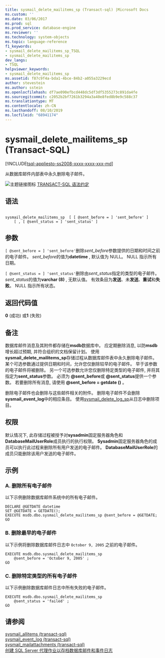 ```yaml
---
title: sysmail_delete_mailitems_sp (Transact-sql) |Microsoft Docs
ms.custom: ''
ms.date: 03/06/2017
ms.prod: sql
ms.prod_service: database-engine
ms.reviewer: ''
ms.technology: system-objects
ms.topic: language-reference
f1_keywords:
- sysmail_delete_mailitems_sp_TSQL
- sysmail_delete_mailitems_sp
dev_langs:
- TSQL
helpviewer_keywords:
- sysmail_delete_mailitems_sp
ms.assetid: f87c9f4a-bda1-4bce-84b2-a055a3229ecd
author: stevestein
ms.author: sstein
ms.openlocfilehash: df7ae090efbcd448dc5df3df5355273c891da4fe
ms.sourcegitcommit: c2052b2bf7261b3294a3a40e8fed8b9e9c588c37
ms.translationtype: MT
ms.contentlocale: zh-CN
ms.lasthandoff: 08/10/2019
ms.locfileid: "68941174"
---
```

# <a name="sysmail_delete_mailitems_sp-transact-sql"></a>sysmail_delete_mailitems_sp (Transact-SQL)
[!INCLUDE[tsql-appliesto-ss2008-xxxx-xxxx-xxx-md](../../includes/tsql-appliesto-ss2008-xxxx-xxxx-xxx-md.md)]

  从数据库邮件内部表中永久删除电子邮件。  
  
 ![主题链接图标](../../database-engine/configure-windows/media/topic-link.gif "主题链接图标") [TRANSACT-SQL 语法约定](../../t-sql/language-elements/transact-sql-syntax-conventions-transact-sql.md)  
  
## <a name="syntax"></a>语法  
  
```  
  
sysmail_delete_mailitems_sp  [ [ @sent_before = ] 'sent_before' ]  
    [ , [ @sent_status = ] 'sent_status' ]  
```  
  
## <a name="arguments"></a>参数  
`[ @sent_before = ] 'sent_before'`删除*sent_before*参数提供的日期和时间之前的电子邮件。 *sent_before*的值为**datetime** , 默认值为 NULL。 NULL 指示所有日期。  
  
`[ @sent_status = ] 'sent_status'`删除由*sent_status*指定的类型的电子邮件。 *sent_status*的值为**varchar (8)** , 无默认值。 有效条目为**发送**、未**发送**、**重试**和**失败**。 NULL 指示所有状态。  
  
## <a name="return-code-values"></a>返回代码值  
 **0** (成功) 或**1** (失败)  
  
## <a name="remarks"></a>备注  
 数据库邮件消息及其附件都存储在**msdb**数据库中。 应定期删除消息, 以防**msdb**增长超过预期, 并符合组织的文档保留计划。 使用**sysmail_delete_mailitems_sp**存储过程从数据库邮件表中永久删除电子邮件。 某个可选参数通过提供日期和时间，允许您仅删除较早的电子邮件。 早于该参数的电子邮件将被删除。 另一个可选参数允许您仅删除特定类型的电子邮件, 并将其指定为**sent_status**参数。 必须为 **\@sent_before**或 **\@sent_status**提供一个参数。 若要删除所有消息, 请使用 **\@sent_before = getdate ()** 。  
  
 删除电子邮件也会删除与这些邮件相关的附件。 删除电子邮件不会删除**sysmail_event_log**中的相应条目。 使用[sysmail_delete_log_sp](../../relational-databases/system-stored-procedures/sysmail-delete-log-sp-transact-sql.md)从日志中删除项目。  
  
## <a name="permissions"></a>权限  
 默认情况下, 此存储过程被授予对**sysadmin**固定服务器角色和**DatabaseMailUserRole**成员执行的执行权限。 **Sysadmin**固定服务器角色的成员可以执行此过程来删除所有用户发送的电子邮件。 **DatabaseMailUserRole**的成员只能删除该用户发送的电子邮件。  
  
## <a name="examples"></a>示例  
  
### <a name="a-deleting-all-e-mails"></a>A. 删除所有电子邮件  
 以下示例删除数据库邮件系统中的所有电子邮件。  
  
```  
DECLARE @GETDATE datetime  
SET @GETDATE = GETDATE();  
EXECUTE msdb.dbo.sysmail_delete_mailitems_sp @sent_before = @GETDATE;  
GO  
```  
  
### <a name="b-deleting-the-oldest-e-mails"></a>B. 删除最早的电子邮件  
 以下示例将删除数据库邮件日志中 `October 9, 2005` 之前的电子邮件。  
  
```  
EXECUTE msdb.dbo.sysmail_delete_mailitems_sp   
    @sent_before = 'October 9, 2005' ;  
GO  
```  
  
### <a name="c-deleting-all-e-mails-of-a-certain-type"></a>C. 删除特定类型的所有电子邮件  
 以下示例删除数据库邮件日志中所有失败的电子邮件。  
  
```  
EXECUTE msdb.dbo.sysmail_delete_mailitems_sp   
    @sent_status = 'failed' ;  
GO  
```  
  
## <a name="see-also"></a>请参阅  
 [sysmail_allitems &#40;transact-sql&#41;](../../relational-databases/system-catalog-views/sysmail-allitems-transact-sql.md)   
 [sysmail_event_log &#40;transact-sql&#41;](../../relational-databases/system-catalog-views/sysmail-event-log-transact-sql.md)   
 [sysmail_mailattachments &#40;transact-sql&#41;](../../relational-databases/system-catalog-views/sysmail-mailattachments-transact-sql.md)   
 [创建 SQL Server 代理作业以存档数据库邮件和事件日志](../../relational-databases/database-mail/create-a-sql-server-agent-job-to-archive-database-mail-messages-and-event-logs.md)  
  
  

